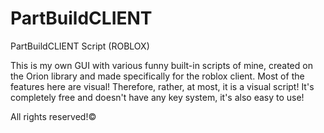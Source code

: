 # PartBuildCLIENT
PartBuildCLIENT Script (ROBLOX)

This is my own GUI with various funny built-in scripts of mine, created on the Orion library and made specifically for the roblox client. Most of the features here are visual! Therefore, rather, at most, it is a visual script! It's completely free and doesn't have any key system, it's also easy to use!

All rights reserved!©
